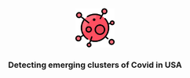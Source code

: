 
<br />
<p align="center">
  <a href="https://github.com/shiv1470/Detecting-emerging-clusters-of-Covid-in-India">
    <img src="virus.png" alt="Logo" width="80" height="80">
  </a>

  <h3 align="center">Detecting emerging clusters of Covid in USA</h3>

</p>
